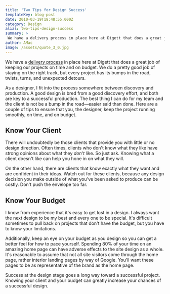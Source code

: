 ```yaml
---
title: 'Two Tips for Design Success'
templateKey: blog-post
date: 2010-03-19T18:48:55.000Z
category: Design
alias: two-tips-design-success
summary: > 
 We have a delivery process in place here at Digett that does a great job of keeping our projects on time and on budget. We do a pretty good job of staying on the right track, but every project has its bumps in the road, twists, turns, and unexpected detours.
author: AMac
image: /assets/quote_3_0.jpg
---
```


We have a [delivery process](/2010/02/01/digett-delivery-process) in place here at Digett that does a great job of keeping our projects on time and on budget. We do a pretty good job of staying on the right track, but every project has its bumps in the road, twists, turns, and unexpected detours.

As a designer, I fit into the process somewhere between discovery and production. A good design is bred from a good discovery effort, and both are key to a successful production. The best thing I can do for my team and the client is not be a bump in the road—easier said than done. Here are a couple of tips to ensure that you, the designer, keep the project running smoothly, on time, and on budget.

Know Your Client
----------------

There will undoubtedly be those clients that provide you with little or no design direction. Often times, clients who don't know what they like have strong opinions about what they _don't_ like. So just ask. Knowing what a client doesn't like can help you hone in on what they will.

On the other hand, there are clients that know exactly what they want and are confident in their ideas. Watch out for these clients, because any design decision you make outside of what you've been asked to produce can be costly. Don't push the envelope too far.

Know Your Budget
----------------

I know from experience that it's easy to get lost in a design. I always want the next design to be my best and every one to be special. It's difficult sometimes to pull back on projects that don't have the budget, but you have to know your limitations.

Additionally, keep an eye on your budget as you design so you can get a better feel for how to pace yourself. Spending 80% of your time on an amazing home page can have adverse effects to the site design as a whole. It's reasonable to assume that not all site visitors come through the home page, rather interior landing pages by way of Google. You'll want these pages to be as representative of the brand as the home page.

Success at the design stage goes a long way toward a successful project. Knowing your client and your budget can greatly increase your chances of a successful design.